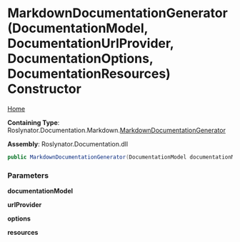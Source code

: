 # MarkdownDocumentationGenerator\(DocumentationModel, DocumentationUrlProvider, DocumentationOptions, DocumentationResources\) Constructor

[Home](../../../../../README.md#_top)

**Containing Type**: Roslynator\.Documentation\.Markdown\.[MarkdownDocumentationGenerator](../README.md#_top)

**Assembly**: Roslynator\.Documentation\.dll

```csharp
public MarkdownDocumentationGenerator(DocumentationModel documentationModel, DocumentationUrlProvider urlProvider, DocumentationOptions options = null, DocumentationResources resources = null)
```

### Parameters

**documentationModel**

**urlProvider**

**options**

**resources**